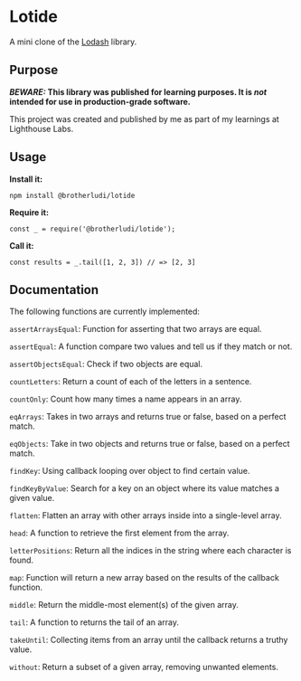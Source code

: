 # Lotide

A mini clone of the [Lodash](https://lodash.com) library.

## Purpose

**_BEWARE:_ This library was published for learning purposes. It is _not_ intended for use in production-grade software.**

This project was created and published by me as part of my learnings at Lighthouse Labs. 

## Usage

**Install it:**

`npm install @brotherludi/lotide`

**Require it:**

`const _ = require('@brotherludi/lotide');`

**Call it:**

`const results = _.tail([1, 2, 3]) // => [2, 3]`

## Documentation

The following functions are currently implemented:


`assertArraysEqual`: Function for asserting that two arrays are equal.

`assertEqual`: A function compare two values and tell us if they match or not.

`assertObjectsEqual`: Check if two objects are equal.

`countLetters`: Return a count of each of the letters in a sentence.

`countOnly`: Count how many times a name appears in an array.

`eqArrays`: Takes in two arrays and returns true or false, based on a perfect match.

`eqObjects`: Take in two objects and returns true or false, based on a perfect match.

`findKey`: Using callback looping over object to find certain value.

`findKeyByValue`: Search for a key on an object where its value matches a given value.

`flatten`: Flatten an array with other arrays inside into a single-level array.

`head`: A function to retrieve the first element from the array.

`letterPositions`: Return all the indices in the string where each character is found.

`map`: Function will return a new array based on the results of the callback function.

`middle`: Return the middle-most element(s) of the given array.

`tail`: A function to returns the tail of an array.

`takeUntil`: Collecting items from an array until the callback returns a truthy value.

`without`: Return a subset of a given array, removing unwanted elements.